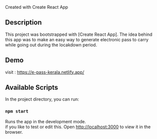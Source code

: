Created with  Create React App


## Description
This project was bootstrapped with [Create React App].
The idea behind this app  was to make an easy way to generate  electronic pass to carry while going out during the locakdown period. 

## Demo
 visit : https://e-pass-kerala.netlify.app/
 

## Available Scripts

In the project directory, you can run:

### `npm start`

Runs the app in the development mode.\
if you like to test or edit this.
Open [http://localhost:3000](http://localhost:3000) to view it in the browser.




